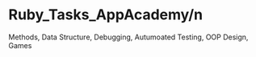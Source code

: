# Ruby_Tasks_AppAcademy/n

Methods, Data Structure, Debugging, Autumoated Testing, OOP Design, Games
